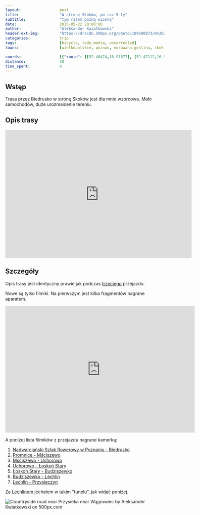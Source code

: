 ```yaml
---
layout:                 post
title:                  "W stronę Skoków, po raz 5-ty"
subtitle:               "tym razem późną wiosną"
date:                   2015-05-22 20:00:00
author:                 "Aleksander Kwiatkowski"
header-ext-img:         "https://drscdn.500px.org/photo/109590873/m%3D2048/12ec5971be3cf02991283eaf6fb1fc55"
categories:             trip
tags:                   [bicycle, todo_media, uncorrected]
towns:                  [wielkopolskie, poznan, murowana_goslina, skoki, wagrowiec]

coords:                 [{"route": [[52.46474,16.91877], [52.47112,16.96598], [52.48105,16.96924], [52.50373,16.95774], [52.53047,16.94452], [52.54217,16.94572], [52.54039,16.95499], [52.54164,16.96589], [52.57660,16.96014], [52.58365,16.97182], [52.63670,16.94564], [52.65581,16.95834], [52.66290,17.05748], [52.69469,17.07052], [52.71393,17.09498], [52.70691,17.10906], [52.68517,17.14631], [52.67211,17.15343], [52.67450,17.16176]], "type": "bicycle"}, {"route": [[52.71441,17.13766], [52.72886,17.12967], [52.72995,17.13191], [52.75479,17.13800], [52.75043,17.14813], [52.75157,17.18366]], "type": "bicycle"}]
distance:               58
time_spent:             4
---
```


[vimeo-dslr]:          https://vimeo.com/128642299
[vimeo-1]:             https://vimeo.com/128729512  
[vimeo-2]:             https://vimeo.com/128740318
[vimeo-3]:             https://vimeo.com/128823587
[vimeo-4]:             https://vimeo.com/128928585
[vimeo-5]:             https://vimeo.com/129147135
[vimeo-6]:             https://vimeo.com/129156464
[vimeo-7]:             https://vimeo.com/129363482

[wiki-lechlin]:        https://pl.wikipedia.org/wiki/Lechlin

Wstęp
-----

Trasa przez Biedrusko w stronę Skoków jest dla mnie wzorcowa. Mało samochodów, duże urozmaicenie tereniu.


Opis trasy
----------

<iframe height='405' width='590' frameborder='0' allowtransparency='true' scrolling='no' src='https://www.strava.com/activities/309559947/embed/b10da920ac1fe7c98e876f0b354c1facee465651'></iframe>

Szczegóły
---------

Opis trasy jest identyczny prawie jak podczas [trzeciego](/trip/2014/07/02/w-strone-skokow-po-raz-3-ci/)
przejazdu.

Nowe są tylko filmiki. Na pierwszym jest kilka fragmentów nagrane aparatem.

<div class="vimeo"><iframe src='http://player.vimeo.com/video/128642299' width="600" height="400" frameborder="0" webkitAllowFullScreen mozallowfullscreen allowFullScreen> </iframe></div>

A poniżej lista filmików z przejazdu nagrane kamerką:

1. [Nadwarciański Szlak Rowerowy w Poznaniu - Biedrusko][vimeo-1]
2. [Promnice - Mściszewo][vimeo-2]
3. [Mściszewo - Uchorowo][vimeo-3]
4. [Uchorowo - Łoskoń Stary][vimeo-4]
5. [Łoskoń Stary - Budziszewko][vimeo-5]
6. [Budziszewko - Lechlin][vimeo-6]
7. [Lechlin - Przysieczyn][vimeo-7]

Za [Lechlinem][wiki-lechlin] jechałem w takim "tunelu", jak widać poniżej.

<div class='pixels-photo'>
  <p>
    <img src='https://drscdn.500px.org/photo/112587369/m%3D900/90331a8299adf43985872b935774921f' alt='Countryside road near Przysieka near Wągrowiec by Aleksander Kwiatkowski on 500px.com'>
  </p>
  <a href='https://500px.com/photo/112587369/countryside-road-near-przysieka-near-w%C4%85growiec-by-aleksander-kwiatkowski' alt='Countryside road near Przysieka near Wągrowiec by Aleksander Kwiatkowski on 500px.com'></a>
</div>
<script type='text/javascript' src='https://500px.com/embed.js'></script>

